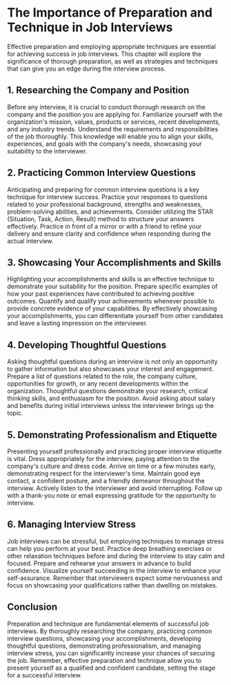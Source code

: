 The Importance of Preparation and Technique in Job Interviews
========================================================================

Effective preparation and employing appropriate techniques are essential for achieving success in job interviews. This chapter will explore the significance of thorough preparation, as well as strategies and techniques that can give you an edge during the interview process.

1\. Researching the Company and Position
---------------------------------------

Before any interview, it is crucial to conduct thorough research on the company and the position you are applying for. Familiarize yourself with the organization's mission, values, products or services, recent developments, and any industry trends. Understand the requirements and responsibilities of the job thoroughly. This knowledge will enable you to align your skills, experiences, and goals with the company's needs, showcasing your suitability to the interviewer.

2\. Practicing Common Interview Questions
----------------------------------------

Anticipating and preparing for common interview questions is a key technique for interview success. Practice your responses to questions related to your professional background, strengths and weaknesses, problem-solving abilities, and achievements. Consider utilizing the STAR (Situation, Task, Action, Result) method to structure your answers effectively. Practice in front of a mirror or with a friend to refine your delivery and ensure clarity and confidence when responding during the actual interview.

3\. Showcasing Your Accomplishments and Skills
---------------------------------------------

Highlighting your accomplishments and skills is an effective technique to demonstrate your suitability for the position. Prepare specific examples of how your past experiences have contributed to achieving positive outcomes. Quantify and qualify your achievements whenever possible to provide concrete evidence of your capabilities. By effectively showcasing your accomplishments, you can differentiate yourself from other candidates and leave a lasting impression on the interviewer.

4\. Developing Thoughtful Questions
----------------------------------

Asking thoughtful questions during an interview is not only an opportunity to gather information but also showcases your interest and engagement. Prepare a list of questions related to the role, the company culture, opportunities for growth, or any recent developments within the organization. Thoughtful questions demonstrate your research, critical thinking skills, and enthusiasm for the position. Avoid asking about salary and benefits during initial interviews unless the interviewer brings up the topic.

5\. Demonstrating Professionalism and Etiquette
----------------------------------------------

Presenting yourself professionally and practicing proper interview etiquette is vital. Dress appropriately for the interview, paying attention to the company's culture and dress code. Arrive on time or a few minutes early, demonstrating respect for the interviewer's time. Maintain good eye contact, a confident posture, and a friendly demeanor throughout the interview. Actively listen to the interviewer and avoid interrupting. Follow up with a thank-you note or email expressing gratitude for the opportunity to interview.

6\. Managing Interview Stress
----------------------------

Job interviews can be stressful, but employing techniques to manage stress can help you perform at your best. Practice deep breathing exercises or other relaxation techniques before and during the interview to stay calm and focused. Prepare and rehearse your answers in advance to build confidence. Visualize yourself succeeding in the interview to enhance your self-assurance. Remember that interviewers expect some nervousness and focus on showcasing your qualifications rather than dwelling on mistakes.

Conclusion
----------

Preparation and technique are fundamental elements of successful job interviews. By thoroughly researching the company, practicing common interview questions, showcasing your accomplishments, developing thoughtful questions, demonstrating professionalism, and managing interview stress, you can significantly increase your chances of securing the job. Remember, effective preparation and technique allow you to present yourself as a qualified and confident candidate, setting the stage for a successful interview.
